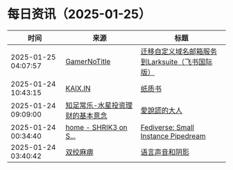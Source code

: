 ﻿# 每日资讯（2025-01-25）

|时间|来源|标题|
|---|---|---|
|2025-01-25 04:07:57|[GamerNoTitle](https://bili33.top/atom.xml)|[迁移自定义域名邮箱服务到Larksuite（飞书国际版）](https://bili33.top/posts/Move-My-Email-to-Larksuite/)|
|2025-01-24 10:43:15|[KAIX.IN](https://kaix.in/feed/)|[纸质书](https://kaix.in/2025/0124-books/)|
|2025-01-24 09:09:00|[知足常乐-水星投资理财的基本意念](http://mercurychong.blogspot.com/feeds/posts/default)|[愛說謊的大人](http://mercurychong.blogspot.com/2025/01/blog-post_24.html)|
|2025-01-24 00:34:40|[home - SHRIK3 on S...](https://shrik3.com/index.xml)|[Fediverse: Small Instance Pipedream](https://shrik3.com/post/www/small_fedi_pipedream/)|
|2025-01-24 03:40:42|[双绞麻痹](https://numb.tech/atom.xml)|[语言声音和阴影](https://numb.tech/2025/01/24/language-sound-shadow/)|
